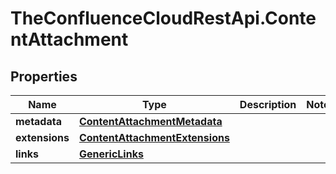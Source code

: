 # TheConfluenceCloudRestApi.ContentAttachment

## Properties
Name | Type | Description | Notes
------------ | ------------- | ------------- | -------------
**metadata** | [**ContentAttachmentMetadata**](ContentAttachmentMetadata.md) |  | 
**extensions** | [**ContentAttachmentExtensions**](ContentAttachmentExtensions.md) |  | 
**links** | [**GenericLinks**](GenericLinks.md) |  | 
